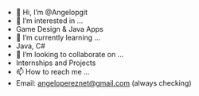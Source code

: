 - 👋 Hi, I’m @Angelopgit
- 👀 I’m interested in ...
- Game Design & Java Apps
- 🌱 I’m currently learning ...
- Java, C#
- 💞️ I’m looking to collaborate on ...
- Internships and Projects
- 📫 How to reach me ...
- Email: angelopereznet@gmail.com (always checking)

<!---
Angelopgit/Angelopgit is a ✨ special ✨ repository because its `README.md` (this file) appears on your GitHub profile.
You can click the Preview link to take a look at your changes.
--->
